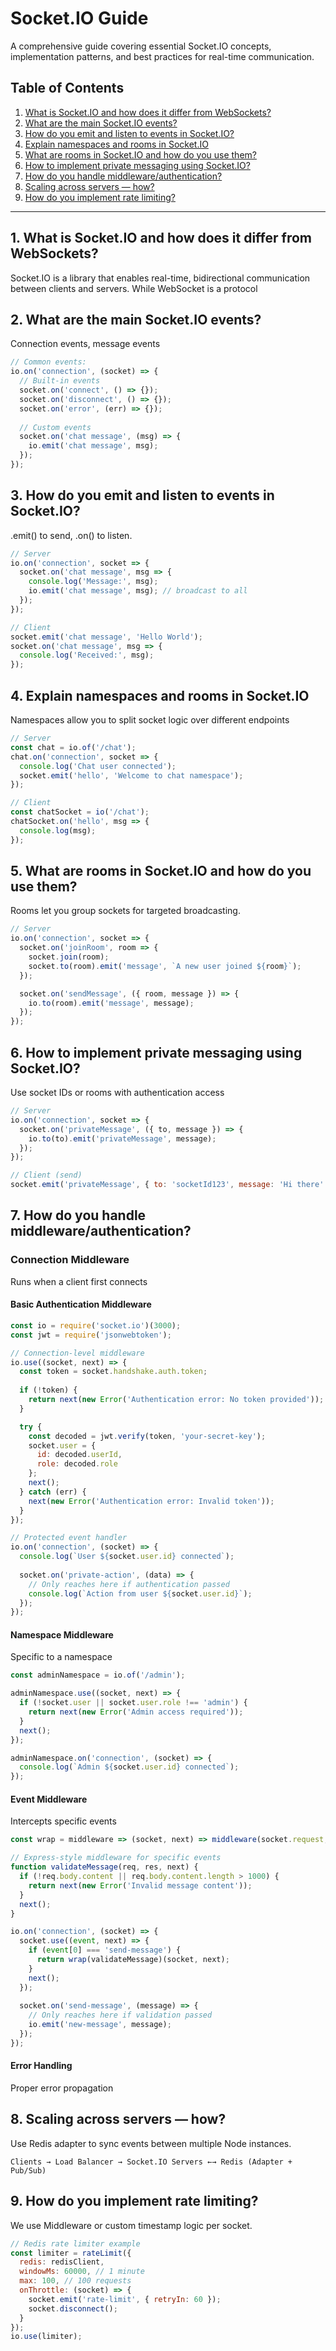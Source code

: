 # Socket.IO Guide

A comprehensive guide covering essential Socket.IO concepts, implementation patterns, and best practices for real-time communication.

## Table of Contents

1. [What is Socket.IO and how does it differ from WebSockets?](#1-what-is-socketio-and-how-does-it-differ-from-websockets)
2. [What are the main Socket.IO events?](#2-what-are-the-main-socketio-events)
3. [How do you emit and listen to events in Socket.IO?](#3-how-do-you-emit-and-listen-to-events-in-socketio)
4. [Explain namespaces and rooms in Socket.IO](#4-explain-namespaces-and-rooms-in-socketio)
5. [What are rooms in Socket.IO and how do you use them?](#5-what-are-rooms-in-socketio-and-how-do-you-use-them)
6. [How to implement private messaging using Socket.IO?](#6-how-to-implement-private-messaging-using-socketio)
7. [How do you handle middleware/authentication?](#7-how-do-you-handle-middlewareauthentication)
8. [Scaling across servers — how?](#8-scaling-across-servers--how)
9. [How do you implement rate limiting?](#9-how-do-you-implement-rate-limiting)

---

## 1. What is Socket.IO and how does it differ from WebSockets?

Socket.IO is a library that enables real-time, bidirectional communication between clients and servers.
While WebSocket is a protocol

## 2. What are the main Socket.IO events?

Connection events, message events

```javascript
// Common events:
io.on('connection', (socket) => {
  // Built-in events
  socket.on('connect', () => {});
  socket.on('disconnect', () => {});
  socket.on('error', (err) => {});
  
  // Custom events
  socket.on('chat message', (msg) => {
    io.emit('chat message', msg);
  });
});
```

## 3. How do you emit and listen to events in Socket.IO?

.emit() to send, .on() to listen.

```javascript
// Server
io.on('connection', socket => {
  socket.on('chat message', msg => {
    console.log('Message:', msg);
    io.emit('chat message', msg); // broadcast to all
  });
});

// Client
socket.emit('chat message', 'Hello World');
socket.on('chat message', msg => {
  console.log('Received:', msg);
});
```

## 4. Explain namespaces and rooms in Socket.IO

Namespaces allow you to split socket logic over different endpoints

```javascript
// Server
const chat = io.of('/chat');
chat.on('connection', socket => {
  console.log('Chat user connected');
  socket.emit('hello', 'Welcome to chat namespace');
});

// Client
const chatSocket = io('/chat');
chatSocket.on('hello', msg => {
  console.log(msg);
});
```

## 5. What are rooms in Socket.IO and how do you use them?

Rooms let you group sockets for targeted broadcasting.

```javascript
// Server
io.on('connection', socket => {
  socket.on('joinRoom', room => {
    socket.join(room);
    socket.to(room).emit('message', `A new user joined ${room}`);
  });

  socket.on('sendMessage', ({ room, message }) => {
    io.to(room).emit('message', message);
  });
});
```

## 6. How to implement private messaging using Socket.IO?

Use socket IDs or rooms with authentication access

```javascript
// Server
io.on('connection', socket => {
  socket.on('privateMessage', ({ to, message }) => {
    io.to(to).emit('privateMessage', message);
  });
});

// Client (send)
socket.emit('privateMessage', { to: 'socketId123', message: 'Hi there' });
```

## 7. How do you handle middleware/authentication?

### Connection Middleware
Runs when a client first connects

#### Basic Authentication Middleware

```javascript
const io = require('socket.io')(3000);
const jwt = require('jsonwebtoken');

// Connection-level middleware
io.use((socket, next) => {
  const token = socket.handshake.auth.token;
  
  if (!token) {
    return next(new Error('Authentication error: No token provided'));
  }

  try {
    const decoded = jwt.verify(token, 'your-secret-key');
    socket.user = {
      id: decoded.userId,
      role: decoded.role
    };
    next();
  } catch (err) {
    next(new Error('Authentication error: Invalid token'));
  }
});

// Protected event handler
io.on('connection', (socket) => {
  console.log(`User ${socket.user.id} connected`);
  
  socket.on('private-action', (data) => {
    // Only reaches here if authentication passed
    console.log(`Action from user ${socket.user.id}`);
  });
});
```

#### Namespace Middleware
Specific to a namespace

```javascript
const adminNamespace = io.of('/admin');

adminNamespace.use((socket, next) => {
  if (!socket.user || socket.user.role !== 'admin') {
    return next(new Error('Admin access required'));
  }
  next();
});

adminNamespace.on('connection', (socket) => {
  console.log(`Admin ${socket.user.id} connected`);
});
```

#### Event Middleware
Intercepts specific events

```javascript
const wrap = middleware => (socket, next) => middleware(socket.request, {}, next);

// Express-style middleware for specific events
function validateMessage(req, res, next) {
  if (!req.body.content || req.body.content.length > 1000) {
    return next(new Error('Invalid message content'));
  }
  next();
}

io.on('connection', (socket) => {
  socket.use((event, next) => {
    if (event[0] === 'send-message') {
      return wrap(validateMessage)(socket, next);
    }
    next();
  });
  
  socket.on('send-message', (message) => {
    // Only reaches here if validation passed
    io.emit('new-message', message);
  });
});
```

#### Error Handling
Proper error propagation

## 8. Scaling across servers — how?

Use Redis adapter to sync events between multiple Node instances.

```
Clients → Load Balancer → Socket.IO Servers ←→ Redis (Adapter + Pub/Sub)
```

## 9. How do you implement rate limiting?

We use Middleware or custom timestamp logic per socket.

```javascript
// Redis rate limiter example
const limiter = rateLimit({
  redis: redisClient,
  windowMs: 60000, // 1 minute
  max: 100, // 100 requests
  onThrottle: (socket) => {
    socket.emit('rate-limit', { retryIn: 60 });
    socket.disconnect();
  }
});
io.use(limiter);
```